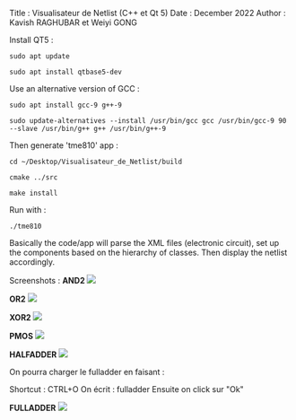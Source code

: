 Title : Visualisateur de Netlist (C++ et Qt 5)
Date : December 2022
Author : Kavish RAGHUBAR et Weiyi GONG

Install QT5 :

`sudo apt update`

`sudo apt install qtbase5-dev`


Use an alternative version of GCC :

`sudo apt install gcc-9 g++-9`

`sudo update-alternatives --install /usr/bin/gcc gcc /usr/bin/gcc-9 90 --slave /usr/bin/g++ g++ /usr/bin/g++-9`


Then generate 'tme810' app :

`cd ~/Desktop/Visualisateur_de_Netlist/build`

`cmake ../src`

`make install`


Run with :

`./tme810`

Basically the code/app will parse the XML files (electronic circuit), set up the components based on the hierarchy of classes. Then display the netlist accordingly.

Screenshots : 
**AND2**
![](https://hackmd.io/_uploads/S18C-1-I2.png)

**OR2**
![](https://hackmd.io/_uploads/SySWzy-Lh.png)

**XOR2**
![](https://hackmd.io/_uploads/S1l7zJZ83.png)

**PMOS**
![](https://hackmd.io/_uploads/rJ7HzJWUh.png)

**HALFADDER**
![](https://hackmd.io/_uploads/SJ98GJZUn.png)

On pourra charger le fulladder en faisant :

Shortcut : CTRL+O
On écrit : fulladder
Ensuite on click sur "Ok"

**FULLADDER**
![](https://hackmd.io/_uploads/Hy4OGkW82.png)
